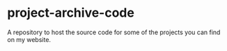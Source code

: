 # project-archive-code
A repository to host the source code for some of the projects you can find on my website.
